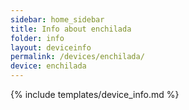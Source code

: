 ```yaml
---
sidebar: home_sidebar
title: Info about enchilada
folder: info
layout: deviceinfo
permalink: /devices/enchilada/
device: enchilada
---
```

{% include templates/device_info.md %}
